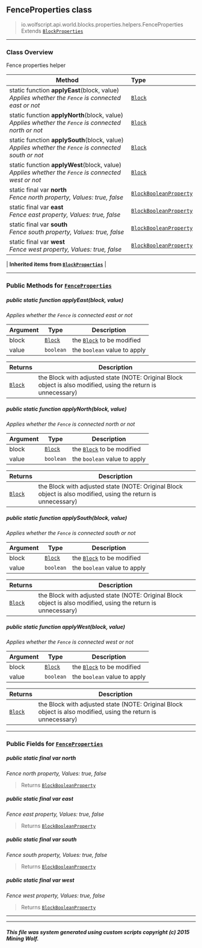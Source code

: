 ## FenceProperties __class__

>io.wolfscript.api.world.blocks.properties.helpers.FenceProperties
>Extends [`BlockProperties`](BlockProperties.md)

---

### Class Overview

Fence properties helper

Method | Type   
--- | :--- 
static function __applyEast__(block, value) <br> _Applies whether the `Fence` is connected east or not_ | [`Block`](../../Block.md)
static function __applyNorth__(block, value) <br> _Applies whether the `Fence` is connected north or not_ | [`Block`](../../Block.md)
static function __applySouth__(block, value) <br> _Applies whether the `Fence` is connected south or not_ | [`Block`](../../Block.md)
static function __applyWest__(block, value) <br> _Applies whether the `Fence` is connected west or not_ | [`Block`](../../Block.md)
static final var __north__ <br> _Fence north property, Values: true, false_ | [`BlockBooleanProperty`](../BlockBooleanProperty.md)
static final var __east__ <br> _Fence east property, Values: true, false_ | [`BlockBooleanProperty`](../BlockBooleanProperty.md)
static final var __south__ <br> _Fence south property, Values: true, false_ | [`BlockBooleanProperty`](../BlockBooleanProperty.md)
static final var __west__ <br> _Fence west property, Values: true, false_ | [`BlockBooleanProperty`](../BlockBooleanProperty.md)
 |
__Inherited items from [`BlockProperties`](BlockProperties.md)__ |





---


### Public Methods for [`FenceProperties`](FenceProperties.md)

##### <a id='applyeast'></a>public static function __applyEast__(block, value)

_Applies whether the `Fence` is connected east or not_

Argument | Type | Description  
--- | --- | --- 
block | [`Block`](../../Block.md) | the [`Block`](../../Block.md) to be modified
value | `boolean` | the `boolean` value to apply

Returns | Description
--- | --- 
[`Block`](../../Block.md) | the Block with adjusted state (NOTE: Original Block object is also modified, using the return is unnecessary)


##### <a id='applynorth'></a>public static function __applyNorth__(block, value)

_Applies whether the `Fence` is connected north or not_

Argument | Type | Description  
--- | --- | --- 
block | [`Block`](../../Block.md) | the [`Block`](../../Block.md) to be modified
value | `boolean` | the `boolean` value to apply

Returns | Description
--- | --- 
[`Block`](../../Block.md) | the Block with adjusted state (NOTE: Original Block object is also modified, using the return is unnecessary)


##### <a id='applysouth'></a>public static function __applySouth__(block, value)

_Applies whether the `Fence` is connected south or not_

Argument | Type | Description  
--- | --- | --- 
block | [`Block`](../../Block.md) | the [`Block`](../../Block.md) to be modified
value | `boolean` | the `boolean` value to apply

Returns | Description
--- | --- 
[`Block`](../../Block.md) | the Block with adjusted state (NOTE: Original Block object is also modified, using the return is unnecessary)


##### <a id='applywest'></a>public static function __applyWest__(block, value)

_Applies whether the `Fence` is connected west or not_

Argument | Type | Description  
--- | --- | --- 
block | [`Block`](../../Block.md) | the [`Block`](../../Block.md) to be modified
value | `boolean` | the `boolean` value to apply

Returns | Description
--- | --- 
[`Block`](../../Block.md) | the Block with adjusted state (NOTE: Original Block object is also modified, using the return is unnecessary)


---

### Public Fields for [`FenceProperties`](FenceProperties.md)

##### <a id='north'></a>public static final var __north__

_Fence north property, Values: true, false_

>Returns
>  [`BlockBooleanProperty`](../BlockBooleanProperty.md)

##### <a id='east'></a>public static final var __east__

_Fence east property, Values: true, false_

>Returns
>  [`BlockBooleanProperty`](../BlockBooleanProperty.md)

##### <a id='south'></a>public static final var __south__

_Fence south property, Values: true, false_

>Returns
>  [`BlockBooleanProperty`](../BlockBooleanProperty.md)

##### <a id='west'></a>public static final var __west__

_Fence west property, Values: true, false_

>Returns
>  [`BlockBooleanProperty`](../BlockBooleanProperty.md)

---


---


##### This file was system generated using custom scripts copyright (c) 2015 Mining Wolf.
	


